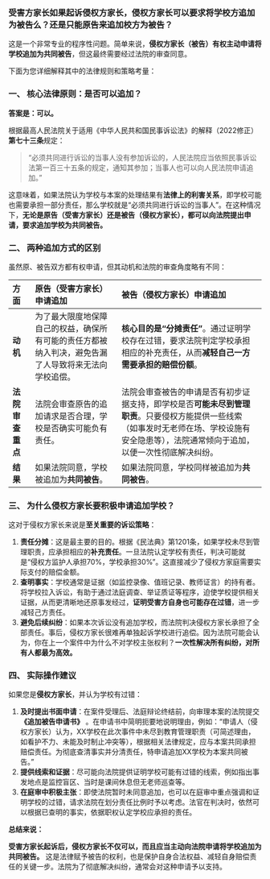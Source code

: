 ### 受害方家长如果起诉侵权方家长，侵权方家长可以要求将学校方追加为被告么？还是只能原告来追加校方为被告？

这是一个非常专业的程序性问题。简单来说，**侵权方家长（被告）有权主动申请将学校追加为共同被告**，但这最终需要经过法院的审查同意。

下面为您详细解释其中的法律规则和策略考量：

### 一、 核心法律原则：是否可以追加？

**答案是：可以。**

根据最高人民法院关于适用《中华人民共和国民事诉讼法》的解释（2022修正）**第七十三条**规定：
> “必须共同进行诉讼的当事人没有参加诉讼的，人民法院应当依照民事诉讼法第一百三十五条的规定，通知其参加；当事人也可以向人民法院申请追加。”

这意味着，如果法院认为学校与本案的处理结果有**法律上的利害关系**，即学校可能也需要承担一部分责任，那么学校就是“必须共同进行诉讼的当事人”。在这种情况下，**无论是原告（受害方家长）还是被告（侵权方家长），都可以向法院提出申请，要求追加学校为共同被告。**

### 二、 两种追加方式的区别

虽然原、被告双方都有权申请，但其动机和法院的审查角度略有不同：

| 方面 | **原告（受害方家长）申请追加** | **被告（侵权方家长）申请追加** |
| :--- | :--- | :--- |
| **动机** | 为了最大限度地保障自己的权益，确保所有可能的责任方都被纳入判决，避免告漏了人导致将来无法向学校追偿。 | **核心目的是“分摊责任”**。通过证明学校存在过错，要求法院判定学校承担相应的补充责任，从而**减轻自己一方需要承担的赔偿份额**。 |
| **法院审查重点** | 法院会审查原告的追加请求是否合理，学校是否确实可能负有责任。 | 法院会审查被告的申请是否有初步证据支持，即学校是否**可能未尽到管理职责**。只要侵权方能提供一些线索（如事发时无老师在场、学校设施有安全隐患等），法院通常倾向于追加，以便一次性彻底解决纠纷。 |
| **结果** | 如果法院同意，学校被追加为**共同被告**。 | 如果法院同意，学校同样被追加为**共同被告**。 |

### 三、 为什么侵权方家长要积极申请追加学校？

这对于侵权方家长来说是**至关重要的诉讼策略**：

1.  **责任分摊**：这是最主要的目的。根据《民法典》第1201条，如果学校未尽到管理职责，应承担相应的**补充责任**。一旦法院认定学校有责任，判决可能就是“侵权方监护人承担70%，学校承担30%”。这直接减少了侵权方家庭需要实际支付的赔偿金额。
2.  **查明事实**：学校通常是证据（如监控录像、值班记录、教师证言）的持有者。将学校拉入诉讼，有助于通过法庭调查、举证质证等程序，迫使学校提供相关证据，从而更清晰地还原事发经过，**证明受害方自身也可能存在过错**，进一步减轻己方责任。
3.  **避免后续纠纷**：如果本次诉讼没有追加学校，而法院判决侵权方家长承担了全部责任。事后，侵权方家长很难再单独起诉学校进行追偿。因为法院可能会认为，你在上一个案件中为什么不对学校主张权利？**一次性解决所有纠纷，对所有人都最为高效。**

### 四、 实际操作建议

如果您是**侵权方家长**，并认为学校有过错：

1.  **及时提出书面申请**：在案件受理后、法庭辩论终结前，向审理本案的法院提交 **《追加被告申请书》** 。在申请书中简明扼要地说明理由，例如：“申请人（侵权方家长）认为，XX学校在此次事件中未尽到教育管理职责（可简述理由，如看护不力、未能及时制止冲突等），根据相关法律规定，应与本案共同承担赔偿责任。为彻底查清事实并分清责任，特申请追加XX学校为本案共同被告。”
2.  **提供线索和证据**：尽可能向法院提供证明学校可能有过错的线索，例如指出事发地点是监控盲区、当时是课间休息但无老师巡查等。
3.  **在庭审中积极主张**：即使法院暂时未同意追加，也可以在庭审中重点强调和证明学校的过错，请求法院在划分责任比例时予以考虑。法官在判决时，依然可以根据已查明的事实，依据职权认定学校应承担的责任。

**总结来说：**

**受害方家长起诉后，侵权方家长不仅可以，而且应当主动向法院申请将学校追加为共同被告。** 这是法律赋予被告的权利，也是保护自身合法权益、减轻自身赔偿责任的关键一步。法院为了彻底解决纠纷，通常会对这种申请予以支持。
